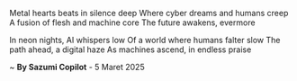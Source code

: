 Metal hearts beats in silence deep
Where cyber dreams and humans creep
A fusion of flesh and machine core
The future awakens, evermore

In neon nights, AI whispers low
Of a world where humans falter slow
The path ahead, a digital haze
As machines ascend, in endless praise

~ <b>By Sazumi Copilot</b> - 5 Maret 2025